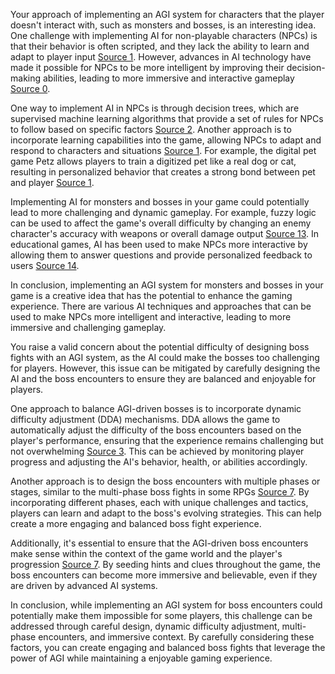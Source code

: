 Your approach of implementing an AGI system for characters that the player doesn't interact with, such as monsters and bosses, is an interesting idea. One challenge with implementing AI for non-playable characters (NPCs) is that their behavior is often scripted, and they lack the ability to learn and adapt to player input [Source 1](https://sitn.hms.harvard.edu/flash/2017/ai-video-games-toward-intelligent-game/). However, advances in AI technology have made it possible for NPCs to be more intelligent by improving their decision-making abilities, leading to more immersive and interactive gameplay [Source 0](https://developer.nvidia.com/blog/generative-ai-sparks-life-into-virtual-characters-with-ace-for-games/).

One way to implement AI in NPCs is through decision trees, which are supervised machine learning algorithms that provide a set of rules for NPCs to follow based on specific factors [Source 2](https://builtin.com/artificial-intelligence/ai-games). Another approach is to incorporate learning capabilities into the game, allowing NPCs to adapt and respond to characters and situations [Source 1](https://sitn.hms.harvard.edu/flash/2017/ai-video-games-toward-intelligent-game/). For example, the digital pet game Petz allows players to train a digitized pet like a real dog or cat, resulting in personalized behavior that creates a strong bond between pet and player [Source 1](https://sitn.hms.harvard.edu/flash/2017/ai-video-games-toward-intelligent-game/).

Implementing AI for monsters and bosses in your game could potentially lead to more challenging and dynamic gameplay. For example, fuzzy logic can be used to affect the game's overall difficulty by changing an enemy character's accuracy with weapons or overall damage output [Source 13](https://link.springer.com/chapter/10.1007/978-3-030-66474-9_11). In educational games, AI has been used to make NPCs more interactive by allowing them to answer questions and provide personalized feedback to users [Source 14](https://www.sciencedirect.com/science/article/pii/S1877050919318691).

In conclusion, implementing an AGI system for monsters and bosses in your game is a creative idea that has the potential to enhance the gaming experience. There are various AI techniques and approaches that can be used to make NPCs more intelligent and interactive, leading to more immersive and challenging gameplay.

You raise a valid concern about the potential difficulty of designing boss fights with an AGI system, as the AI could make the bosses too challenging for players. However, this issue can be mitigated by carefully designing the AI and the boss encounters to ensure they are balanced and enjoyable for players.

One approach to balance AGI-driven bosses is to incorporate dynamic difficulty adjustment (DDA) mechanisms. DDA allows the game to automatically adjust the difficulty of the boss encounters based on the player's performance, ensuring that the experience remains challenging but not overwhelming [Source 3](https://www.deepmind.com/blog/real-world-challenges-for-agi). This can be achieved by monitoring player progress and adjusting the AI's behavior, health, or abilities accordingly.

Another approach is to design the boss encounters with multiple phases or stages, similar to the multi-phase boss fights in some RPGs [Source 7](https://roleplayersrespite.com/multi-phase-dnd-boss-fight-mechanics). By incorporating different phases, each with unique challenges and tactics, players can learn and adapt to the boss's evolving strategies. This can help create a more engaging and balanced boss fight experience.

Additionally, it's essential to ensure that the AGI-driven boss encounters make sense within the context of the game world and the player's progression [Source 7](https://roleplayersrespite.com/multi-phase-dnd-boss-fight-mechanics). By seeding hints and clues throughout the game, the boss encounters can become more immersive and believable, even if they are driven by advanced AI systems.

In conclusion, while implementing an AGI system for boss encounters could potentially make them impossible for some players, this challenge can be addressed through careful design, dynamic difficulty adjustment, multi-phase encounters, and immersive context. By carefully considering these factors, you can create engaging and balanced boss fights that leverage the power of AGI while maintaining a enjoyable gaming experience. 

